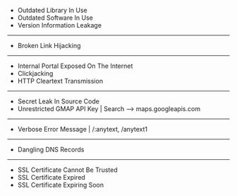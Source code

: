 - Outdated Library In Use
- Outdated Software In Use
- Version Information Leakage
------------------------------------------------------------------------
- Broken Link Hijacking
------------------------------------------------------------------------
- Internal Portal Exposed On The Internet
- Clickjacking
- HTTP Cleartext Transmission
------------------------------------------------------------------------
- Secret Leak In Source Code
- Unrestricted GMAP API Key | Search --> maps.googleapis.com
------------------------------------------------------------------------
- Verbose Error Message | /:anytext, /anytext1
------------------------------------------------------------------------
- Dangling DNS Records
------------------------------------------------------------------------
- SSL Certificate Cannot Be Trusted
- SSL Certificate Expired
- SSL Certificate Expiring Soon

